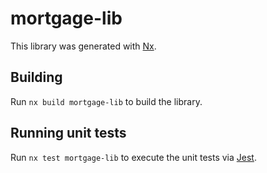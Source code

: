 # mortgage-lib

This library was generated with [Nx](https://nx.dev).

## Building

Run `nx build mortgage-lib` to build the library.

## Running unit tests

Run `nx test mortgage-lib` to execute the unit tests via [Jest](https://jestjs.io).
